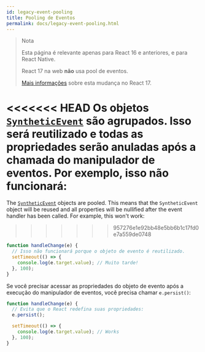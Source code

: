 ```yaml
---
id: legacy-event-pooling
title: Pooling de Eventos
permalink: docs/legacy-event-pooling.html
---
```


>Nota
>
>Esta página é relevante apenas para React 16 e anteriores, e para React Native.
>
>React 17 na web **não** usa pool de eventos.
>
>[Mais informações](/blog/2020/08/10/react-v17-rc.html#no-event-pooling) sobre esta mudança no React 17.

<<<<<<< HEAD
Os objetos [`SyntheticEvent`](/docs/events.html) são agrupados. Isso será reutilizado e todas as propriedades serão anuladas após a chamada do manipulador de eventos. Por exemplo, isso não funcionará:
=======
The [`SyntheticEvent`](/docs/events.html) objects are pooled. This means that the `SyntheticEvent` object will be reused and all properties will be nullified after the event handler has been called. For example, this won't work:
>>>>>>> 957276e1e92bb48e5bb6b1c17fd0e7a559de0748

```javascript
function handleChange(e) {
  // Isso não funcionará porque o objeto de evento é reutilizado.
  setTimeout(() => {
    console.log(e.target.value); // Muito tarde!
  }, 100);
}
```

Se você precisar acessar as propriedades do objeto de evento após a execução do manipulador de eventos, você precisa chamar `e.persist()`:

```javascript
function handleChange(e) {
  // Evita que o React redefina suas propriedades:
  e.persist();

  setTimeout(() => {
    console.log(e.target.value); // Works
  }, 100);
}
```
